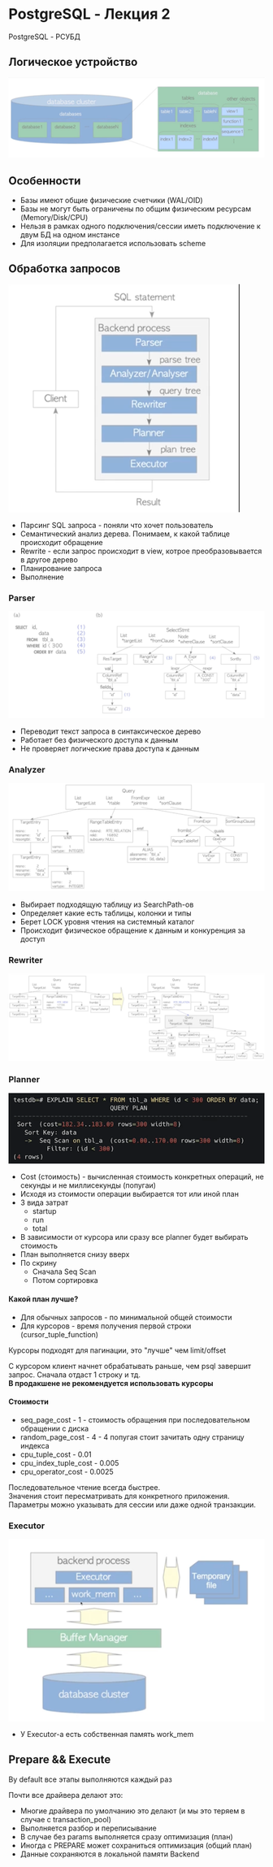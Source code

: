 # PostgreSQL - Лекция 2
PostgreSQL - РСУБД

## Логическое устройство
![img](./md/img.png)

## Особенности
- Базы имеют общие физические счетчики (WAL/OID)
- Базы не могут быть ограничены по общим физическим ресурсам (Memory/Disk/CPU)
- Нельзя в рамках одного подключения/сессии иметь подключение к двум БД на одном инстансе
- Для изоляции предполагается использовать scheme

## Обработка запросов
![handle requests](./md/handle_requests.png)

- Парсинг SQL запроса - поняли что хочет пользователь
- Семантический анализ дерева. Понимаем, к какой таблице происходит обращение
- Rewrite - если запрос происходит в view, котрое преобразовывается в другое дерево
- Планирование запроса
- Выполнение

### Parser
![img.png](./md/parser.png)
- Переводит текст запроса в синтаксическое дерево
- Работает без физического доступа к данным
- Не проверяет логические права доступа к данным

### Analyzer
![img.png](md/analyzer.png)
- Выбирает подходящую таблицу из SearchPath-ов
- Определяет какие есть таблицы, колонки и типы
- Берет LOCK уровня чтения на системный каталог
- Происходит физическое обращение к данным и конкуренция за доступ

### Rewriter
![img.png](md/rewriter.png)

### Planner
![img.png](md/planner.png)
- Cost (стоимость) - вычисленная стоимость конкретных операций, не секунды и не миллисекунды (попугаи)
- Исходя из стоимости операции выбирается тот или иной план
- 3 вида затрат
  - startup
  - run 
  - total
- В зависимости от курсора или сразу все planner будет выбирать стоимость
- План выполняется снизу вверх
- По скрину
  - Сначала Seq Scan
  - Потом сортировка

#### Какой план лучше?
- Для обычных запросов - по минимальной общей стоимости
- Для курсоров - время получения первой строки (cursor_tuple_function)

Курсоры подходят для пагинации, это "лучше" чем limit/offset

С курсором клиент начнет обрабатывать раньше, чем psql завершит запрос. Сначала отдаст 1 строку и тд.  
**В продакшене не рекомендуется использовать курсоры**

#### Стоимости
- seq_page_cost - 1 - стоимость обращения при последовательном обращении с диска
- random_page_cost - 4 - 4 попугая стоит зачитать одну страницу индекса
- cpu_tuple_cost - 0.01
- cpu_index_tuple_cost - 0.005
- cpu_operator_cost - 0.0025

Последовательное чтение всегда быстрее.  
Значения стоит пересматривать для конкретного приложения.  
Параметры можно указывать для сессии или даже одной транзакции.  

### Executor
![img.png](md/executor.png)
- У Executor-а есть собственная память work_mem

## Prepare && Execute
By default все этапы выполняются каждый раз

Почти все драйвера делают это:
- Многие драйвера по умолчанию это делают (и мы это теряем в случае с transaction_pool)
- Выполняется разбор и переписывание
- В случае без params выполняется сразу оптимизация (план)
- Иногда с PREPARE может сохраниться оптимизация (общий план)
- Данные сохраняются в локальной памяти Backend

